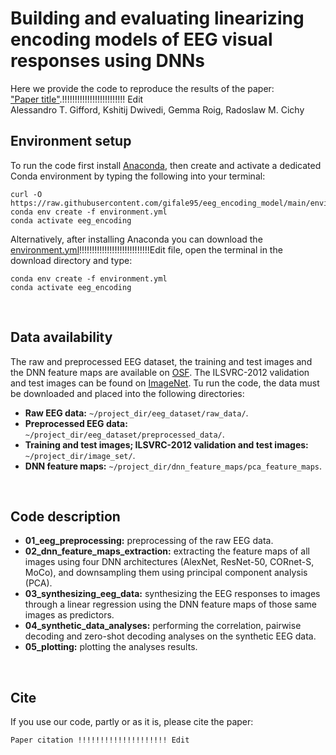 # Building and evaluating linearizing encoding models of EEG visual responses using DNNs
Here we provide the code to reproduce the results of the paper:</br>
["Paper title"][paper_link].!!!!!!!!!!!!!!!!!!!!!!!!! Edit</br>
Alessandro T. Gifford, Kshitij Dwivedi, Gemma Roig, Radoslaw M. Cichy
</br>


## Environment setup
To run the code first install [Anaconda][conda], then create and activate a dedicated Conda environment by typing the following into your terminal:
```shell
curl -O https://raw.githubusercontent.com/gifale95/eeg_encoding_model/main/environment.yml
conda env create -f environment.yml
conda activate eeg_encoding
```
Alternatively, after installing Anaconda you can download the [environment.yml][env_file]!!!!!!!!!!!!!!!!!!!!!!!!!!!!Edit file, open the terminal in the download directory and type:
```shell
conda env create -f environment.yml
conda activate eeg_encoding
```
</br>

## Data availability
The raw and preprocessed EEG dataset, the training and test images and the DNN feature maps are available on [OSF][osf]. The ILSVRC-2012 validation and test images can be found on [ImageNet][imagenet]. Tu run the code, the data must be downloaded and placed into the following directories:

* **Raw EEG data:** `~/project_dir/eeg_dataset/raw_data/`.
* **Preprocessed EEG data:** `~/project_dir/eeg_dataset/preprocessed_data/`.
* **Training and test images; ILSVRC-2012 validation and test images:** `~/project_dir/image_set/`.
* **DNN feature maps:** `~/project_dir/dnn_feature_maps/pca_feature_maps`.
</br>


## Code description
* **01_eeg_preprocessing:** preprocessing of the raw EEG data.
* **02_dnn_feature_maps_extraction:** extracting the feature maps of all images using four DNN architectures (AlexNet, ResNet-50, CORnet-S, MoCo), and downsampling them using principal component analysis (PCA).
* **03_synthesizing_eeg_data:** synthesizing the EEG responses to images through a linear regression using the DNN feature maps of those same images as predictors.
* **04_synthetic_data_analyses:** performing the correlation, pairwise decoding and zero-shot decoding analyses on the synthetic EEG data.
* **05_plotting:** plotting the analyses results.
</br>


## Cite
If you use our code, partly or as it is, please cite the paper:

```
Paper citation !!!!!!!!!!!!!!!!!!!! Edit
```

[paper_link]: !!!!!!!!!!!!!!!!!!!!!!!!!!!!!!!!!!!!!!!!!!!!!!!!!!!!!!!!!!!!!!!!!!!!!
[conda]: https://www.anaconda.com/
[env_file]: https://github.com/gifale95/eeg_encoding_model/blob/main/environment.yml
[osf]: https://osf.io/3jk45/s
[imagenet]: https://www.image-net.org/download.php